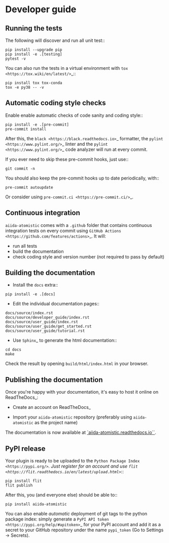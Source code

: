 # Developer guide

## Running the tests

The following will discover and run all unit test::

```shell
pip install --upgrade pip
pip install -e .[testing]
pytest -v
```

You can also run the tests in a virtual environment with `tox <https://tox.wiki/en/latest/>`_::

```shell
pip install tox tox-conda
tox -e py38 -- -v
```

## Automatic coding style checks

Enable enable automatic checks of code sanity and coding style::

```shell
pip install -e .[pre-commit]
pre-commit install
```

After this, the `black <https://black.readthedocs.io>`_ formatter,
the `pylint <https://www.pylint.org/>`_ linter
and the `pylint <https://www.pylint.org/>`_ code analyzer will
run at every commit.

If you ever need to skip these pre-commit hooks, just use::

```shell
git commit -n
```

You should also keep the pre-commit hooks up to date periodically, with::

```shell
pre-commit autoupdate
```

Or consider using `pre-commit.ci <https://pre-commit.ci/>`_.

## Continuous integration


``aiida-atomistic`` comes with a ``.github`` folder that contains continuous integration tests on every commit using `GitHub Actions <https://github.com/features/actions>`_. It will:

- run all tests
- build the documentation
- check coding style and version number (not required to pass by default)

## Building the documentation


- Install the ``docs`` extra::

```shell
pip install -e .[docs]
```

- Edit the individual documentation pages::

```shell
docs/source/index.rst
docs/source/developer_guide/index.rst
docs/source/user_guide/index.rst
docs/source/user_guide/get_started.rst
docs/source/user_guide/tutorial.rst
```

- Use `Sphinx`_ to generate the html documentation::

```shell
cd docs
make
```
Check the result by opening ``build/html/index.html`` in your browser.

## Publishing the documentation


Once you're happy with your documentation, it's easy to host it online on ReadTheDocs_:

- Create an account on ReadTheDocs_

- Import your ``aiida-atomistic`` repository (preferably using ``aiida-atomistic`` as the project name)

The documentation is now available at [`aiida-atomistic.readthedocs.io``](http://aiida-atomistic.readthedocs.io/).

## PyPI release


Your plugin is ready to be uploaded to the `Python Package Index <https://pypi.org/>`_.
Just register for an account and use `flit <https://flit.readthedocs.io/en/latest/upload.html>`_::

```shell
pip install flit
flit publish
```

After this, you (and everyone else) should be able to::

```shell
pip install aiida-atomistic
```

You can also enable *automatic* deployment of git tags to the python package index:
simply generate a `PyPI API token <https://pypi.org/help/#apitoken>`_ for your PyPI account and add it as a secret to your GitHub repository under the name ``pypi_token`` (Go to Settings -> Secrets).